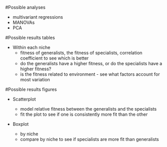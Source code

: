 #Possible analyses

- multivariant regressions
- MANOVAs
- PCA

#Possible results tables

- Within each niche
  - fitness of generalists, the fitness of specialists, correlation coefficient to see which is better 
  - do the generalists have a higher fitness, or do the specialists have a higher fitness?
  - is the fitness related to environment - see what factors account for most variation 
  
#Possible results figures 

- Scatterplot 
  - model relative fitness between the generalists and the specialists 
  - fit the plot to see if one is consistently more fit than the other

- Boxplot
  - by niche 
  - compare by niche to see if specialists are more fit than generalists 
